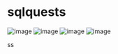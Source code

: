 # sqlquests
![image](https://user-images.githubusercontent.com/86844885/223149424-394d86b9-da2b-402b-b3df-e3c17e7411d9.png)
![image](https://user-images.githubusercontent.com/86844885/223149487-540e6beb-b716-41b5-a610-c283125ea450.png)
![image](https://user-images.githubusercontent.com/86844885/223149559-badc9dfd-b4f6-4362-9e48-f418ba5f40ca.png)
![image](https://user-images.githubusercontent.com/86844885/223149707-93fed8ee-674f-405a-8bb0-94f6b5c874c2.png)

ss
